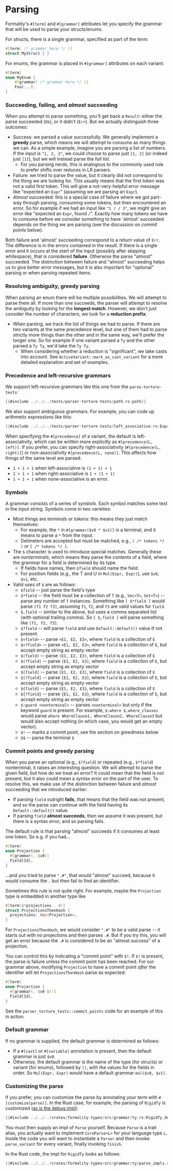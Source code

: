 # Parsing

Formality's `#[term]` and `#[grammar]` attributes let you specify the grammar that will be used to parse your structs/enums.

For structs, there is a single grammar, specified as part of the term:

```rust
#[term( /* grammar here */ )]
struct MyStruct { }
```

For enums, the grammar is placed in `#[grammar]` attributes on each variant:

```rust
#[term]
enum MyEnum {
    #[grammar( /* grammar here */ )]
    Foo(...),
}
```

### Succeeding, failing, and _almost_ succeeding

When you attempt to parse something, you'll get back a `Result`: either the parse succeeded (`Ok`), or it didn't (`Err`). But we actually distinguish three outcomes:

- Success: we parsed a value successfully. We generally implement a **greedy** parse, which means we will attempt to consume as many things we can. As a simple example, imagine you are parsing a list of numbers. If the input is `"1, 2, 3"`, we could choose to parse just `[1, 2]` (or indeed just `[1]`), but we will instead parse the full list.
  - For you parsing nerds, this is analogous to the commonly used rule to prefer shifts over reduces in LR parsers.
- Failure: we tried to parse the value, but it clearly did not correspond to the thing we are looking for. This usually means that the first token was not a valid first token. This will give a not-very-helpful error message like "expected an `Expr`" (assuming we are parsing an `Expr`).
- _Almost_ succeeded: this is a special case of failure where we got part-way through parsing, consuming some tokens, but then encountered an error. So for example if we had an input like `"1 / / 3"`, we might give an error like "expected an `Expr`, found `/`". Exactly how many tokens we have to consume before we consider something to have 'almost' succeeded depends on the thing we are parsing (see the discussion on _commit points_ below).

Both failure and 'almost' succeeding correspond to a return value of `Err`. The difference is in the errors contained in the result. If there is a single error and it occurs at the start of the input (possibly after skipping whitespace), that is considered **failure**. Otherwise the parse "almost" succeeded. The distinction between failure and "almost" succeeding helps us to give better error messages, but it is also important for "optional" parsing or when parsing repeated items.

### Resolving ambiguity, greedy parsing

When parsing an enum there will be multiple possibilities. We will attempt to parse them all. If more than one succeeds, the parser will attempt to resolve the ambiguity by looking for the **longest match**. However, we don't just consider the number of characters, we look for a **reduction prefix**:

- When parsing, we track the list of things we had to parse. If there are two variants at the same precedence level, but one of them had to parse strictly more things than the other and in the same way, we'll prefer the longer one. So for example if one variant parsed a `Ty` and the other parsed a `Ty Ty`, we'd take the `Ty Ty`.
  - When considering whether a reduction is "significant", we take casts into account. See `ActiveVariant::mark_as_cast_variant` for a more detailed explanation and set of examples.

### Precedence and left-recursive grammars

We support left-recursive grammars like this one from the `parse-torture-tests`:

```rust
{{#include ../../../tests/parser-torture-tests/path.rs:path}}
```

We also support ambiguous grammars. For example, you can code up arithmetic expressions like this:

```rust
{{#include ../../../tests/parser-torture-tests/left_associative.rs:Expr}}
```

When specifying the `#[precedence]` of a variant, the default is left-associativity, which can be written more explicitly as `#[precedence(L, left)]`. If you prefer, you can specify right-associativity (`#[precedence(L, right)]`) or non-associativity `#[precedence(L, none)]`. This affects how things of the same level are parsed:

- `1 + 1 + 1` when left-associative is `(1 + 1) + 1`
- `1 + 1 + 1` when right-associative is `1 + (1 + 1)`
- `1 + 1 + 1` when none-associative is an error.

### Symbols

A grammar consists of a series of _symbols_. Each symbol matches some text in the input string. Symbols come in two varieties:

- Most things are _terminals_ or _tokens_: this means they just match themselves:
  - For example, the `*` in `#[grammar($v0 * $v1)]` is a terminal, and it means to parse a `*` from the input.
  - Delimeters are accepted but must be matched, e.g., `( /* tokens */ )` or `[ /* tokens */ ]`.
- The `$` character is used to introduce special matches. Generally these are _nonterminals_, which means they parse the contents of a field, where the grammar for a field is determined by its type.
  - If fields have names, then `$field` should name the field.
  - For position fields (e.g., the T and U in `Mul(Expr, Expr)`), use `$v0`, `$v1`, etc.
- Valid uses of `$` are as follows:
  - `$field` -- just parse the field's type
  - `$*field` -- the field must be a collection of `T` (e.g., `Vec<T>`, `Set<T>`) -- parse any number of `T` instances. Something like `[ $*field ]` would parse `[f1 f2 f3]`, assuming `f1`, `f2`, and `f3` are valid values for `field`.
  - `$,field` -- similar to the above, but uses a comma separated list (with optional trailing comma). So `[ $,field ]` will parse something like `[f1, f2, f3]`.
  - `$?field` -- will parse `field` and use `Default::default()` value if not present.
  - `$<field>` -- parse `<E1, E2, E3>`, where `field` is a collection of `E`
  - `$<?field>` -- parse `<E1, E2, E3>`, where `field` is a collection of `E`, but accept empty string as empty vector
  - `$(field)` -- parse `(E1, E2, E3)`, where `field` is a collection of `E`
  - `$(?field)` -- parse `(E1, E2, E3)`, where `field` is a collection of `E`, but accept empty string as empty vector
  - `$[field]` -- parse `[E1, E2, E3]`, where `field` is a collection of `E`
  - `$[?field]` -- parse `[E1, E2, E3]`, where `field` is a collection of `E`, but accept empty string as empty vector
  - `${field}` -- parse `{E1, E2, E3}`, where `field` is a collection of `E`
  - `${?field}` -- parse `{E1, E2, E3}`, where `field` is a collection of `E`, but accept empty string as empty vector
  - `$:guard <nonterminal>` -- parses `<nonterminal>` but only if the keyword `guard` is present. For example, `$:where $,where_clauses` would parse `where WhereClause1, WhereClause2, WhereClause3` but would also accept nothing (in which case, you would get an empty vector).
  - `$!` -- marks a commit point, see the section on greediness below
  - `$$` -- parse the terminal `$`

### Commit points and greedy parsing

When you parse an optional (e.g., `$?field`) or repeated (e.g., `$*field`) nonterminal, it raises an interesting question. We will attempt to parse the given field, but how do we treat an error? It could mean that the field is not present, but it also could mean a syntax error on the part of the user. To resolve this, we make use of the distinction between failure and _almost_ succeeding that we introduced earlier:

- If parsing `field` outright **fails**, that means that the field was not present, and so the parse can continue with the field having its `Default::default()` value.
- If parsing `field` **almost succeeds**, then we assume it was present, but there is a syntax error, and so parsing fails.

The default rule is that parsing "almost" succeeds if it consumes at least one token. So e.g. if you had...

```rust
#[term]
enum Projection {
  #[grammar(. $v0)]
  Field(Id),
}
```

...and you tried to parse `".#"`, that would "almost" succeed, because it would consume the `.` but then fail to find an identifier.

Sometimes this rule is not quite right. For example, maybe the `Projection` type is embedded in another type like

```rust
#[term($*projections . #)]
struct ProjectionsThenHash {
  projections: Vec<Projection>,
}
```

For `ProjectionsThenHash`, we would consider `".#"` to be a valid parse -- it starts out with no projections and then parses `.#`. But if you try this, you will get an error because the `.#` is considered to be an "almost success" of a projection.

You can control this by indicating a "commit point" with `$!`. If `$!` is present, the parse is failure unless the commit point has been reached. For our grammar above, modifying `Projection` to have a commit point _after_ the identifier will let `ProjectionsThenHash` parse as expected:

```rust
#[term]
enum Projection {
  #[grammar(. $v0 $!)]
  Field(Id),
}
```

See the `parser_torture_tests::commit_points` code for an example of this in action.

### Default grammar

If no grammar is supplied, the default grammar is determined as follows:

- If a `#[cast]` or `#[variable]` annotation is present, then the default grammar is just `$v0`.
- Otherwise, the default grammar is the name of the type (for structs) or variant (for enums), followed by `()`, with the values for the fields in order. So `Mul(Expr, Expr)` would have a default grammar `mul($v0, $v1)`.

### Customizing the parse

If you prefer, you can customize the parse by annotating your term with `#[customize(parse)]`. In the Rust case, for example, the parsing of `RigidTy` is customized ([as is the debug impl](./debug.md)):

```rust
{{#include ../../../crates/formality-types/src/grammar/ty.rs:RigidTy_decl}}
```

You must then supply an impl of `Parse` yourself. Because `Parse` is a trait alias, you actually want to implement `CoreParse<L>` for your language type `L`. Inside the code you will want to instantiate a `Parser` and then invoke `parse_variant` for every variant, finally invoking `finish`.

In the Rust code, the impl for `RigidTy` looks as follows:

```rust
{{#include ../../../crates/formality-types/src/grammar/ty/parse_impls.rs:RigidTy_impl}}
```
